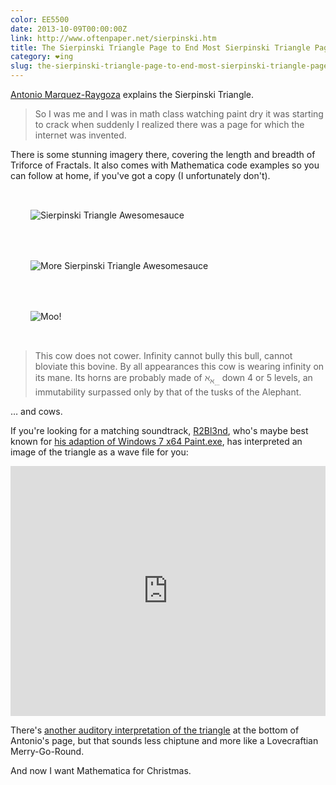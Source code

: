 ```yaml
---
color: EE5500
date: 2013-10-09T00:00:00Z
link: http://www.oftenpaper.net/sierpinski.htm
title: The Sierpinski Triangle Page to End Most Sierpinski Triangle Pages™
category: ❤ing
slug: the-sierpinski-triangle-page-to-end-most-sierpinski-triangle-pages
---
```


[Antonio Marquez-Raygoza][antonio] explains the Sierpinski Triangle.

> So I was me and I was in math class watching paint dry it was starting to
> crack when suddenly I realized there was a page for which the internet was
> invented.

There is some stunning imagery there, covering the length and breadth of
Triforce of Fractals. It also comes with Mathematica code examples so you can
follow at home, if you've got a copy (I unfortunately don't).

<div class="image white background" style="padding: 2rem;">
    <img src="/img/sierpinski-1.png" alt="Sierpinski Triangle Awesomesauce">
</div>

<div class="image white background" style="padding: 2rem;">
    <img src="/img/sierpinski-2.png" alt="More Sierpinski Triangle Awesomesauce">
</div>

<div class="image white background" style="padding: 2rem;">
    <img src="/img/sierpinski-3.png" alt="Moo!">
</div>

> This cow does not cower. Infinity cannot bully this bull, cannot bloviate this
> bovine. By all appearances this cow is wearing infinity on its mane. Its horns
> are probably made of ℵ<sub>ℵ<sub>…</sub></sub> down 4
> or 5 levels, an immutability surpassed only by that of the tusks of the
> Alephant.

… and cows.

If you're looking for a matching soundtrack,
[R2Bl3nd](https://soundcloud.com/r2bl3nd), who's maybe best known for [his
adaption of Windows 7 x64 Paint.exe][paint], has interpreted an image of the
triangle as a wave file for you:

<div class="embed rich soundcloud">
    <iframe width="100%" height="400" scrolling="no" frameborder="no" src="https://w.soundcloud.com/player/?visual=true&amp;url=http%3A%2F%2Fapi.soundcloud.com%2Ftracks%2F19846604&amp;show_artwork=true&amp;visual=false&amp;hide_related=true&amp;color=EE5500&amp;show_user=true&amp;show_comments=false&amp;show_reposts=false&amp;auto_play=false"></iframe>
</div>

There's [another auditory interpretation of the triangle][mp3] at the bottom of
Antonio's page, but that sounds less chiptune and more like a Lovecraftian
Merry-Go-Round.

And now I want Mathematica for Christmas.

[antonio]: http://www.oftenpaper.net
[paint]: https://soundcloud.com/r2bl3nd/windows-7-x64-ms-paint-exe
[mp3]: http://www.oftenpaper.net/img/sierzrp2.mp3
